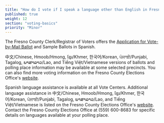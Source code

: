 ```yaml
---
title: "How do I vote if I speak a language other than English in Fresno County?"
published: true
weight: 12
section: "voting-basics"
priority: "Minor"
---
```


The Fresno County Clerk/Registrar of Voters offers the [Application for Vote-by-Mail Ballot](https://www.co.fresno.ca.us/home/showdocument?id=3803) and Sample Ballots in Spanish.  

中文/Chinese, Hmoob/Hmong, ខ្មែរ/Khmer, 한국어/Korean, ਪੰਜਾਬੀ/Punjabi, Tagalog, ພາສາລາວ/Lao, and Tiếng Việt/Vietnamese versions of ballots and polling place information may be available at some selected precincts. You can also find more voting information on the Fresno County Elections Office's [website](https://www.co.fresno.ca.us/departments/county-clerk-registrar-of-voters).

Spanish language assistance is available at all Vote Centers. Additional language assistance in 中文/Chinese, Hmoob/Hmong, ខ្មែរ/Khmer, 한국어/Korean, ਪੰਜਾਬੀ/Punjabi, Tagalog, ພາສາລາວ/Lao, and Tiếng Việt/Vietnamese is listed on the Fresno County Elections Office's [website](https://www.co.fresno.ca.us/home/showdocument?id=48965). Contact the Fresno County Elections Office at (559) 600-8683 for specific details on languages available at your polling place. 